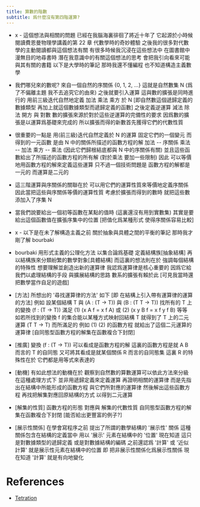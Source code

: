 ```yaml
---
title: 算數的階數
subtitle: 爲什麼沒有第四階運算?
---
```


- x -
  這個想法與相關的問題
  已經在我腦海裏徘徊了將近十年了
  它起源於小時候
  閱讀費恩曼物理學講義的第 22 章 代數學時的奇妙體驗
  之後我的很多對代數學的主動閱讀都與這個想法有關
  有很多時候我沉浸在這些想法中 在圖書館中漫無目的地尋書時
  潛在我意識中的有關這個想法的思考 會把我引向看來可能與其有關的書籍
  以下是大學時的筆記
  那時我還不懂編程 也不知道構造主義數學

- 我們哪兒來的數呢?
  來自一個自然的序關係 {0, 1, 2, ...}
  這就是自然數集 N (爲了不偏離主題 我不去追究它的由來)
  之後就要引入運算
  這與數的擴張是同時進行的
  用前三級迭代自然地定義 加法 乘法 乘方 於 N
  [即自然數這個遞歸定義的數據類型
  再加上就這個數據類型而遞歸定義的函數]
  之後定義逆運算 減法 除法 開方 與 對數
  數的擴張來源於對於這些逆運算的完備性的要求
  因爲數的擴張是以運算爲基礎來完成的
  所以擴張而得的新數首先獲得它們的代數性質

- 很重要的一點是
  用(前三級)迭代自然定義於 N 的運算
  固定它們的一個變元 而得到的一元函數
  是由 N 中的關係所描述的函數方程的解
  加法 -- 序關係
  乘法 -- 加法
  乘方 -- 乘法
  (因此它們歸根結底都與 N 中的序關係有關)
  並且這些函數給出了所描述的函數方程的所有解
  (對於乘法 要加一些限制)
  因此 可以等價地用函數方程的解來定義這些運算
  只不過一個技術問題是 函數方程的解都是一元的
  而運算是二元的

- 這三階運算與序關係的關聯在於
  可以用它們的運算性質來等價地定義序關係
  因此當把這些與序關係等價的運算性質
  考慮於擴張而得到的數時
  就把這些數添加入了序集 N

- 當我們說要給出一個初等函數在某點的值時
  (這裏還沒有用到實數集)
  其實是要給出這個函數值在擴張序集中的位置
  [把值化爲某種形式 使得序關係容易比較]

- x -
  以下是在未了解構造主義之前
  關於抽象與具體之間的平衡的筆記
  那時我才剛了解 bourbaki

- bourbaki 用形式主義的公理化方法
  以集合論爲基礎 定義結構族[抽象結構]
  再以結構族來分類紛繁的數學對象[具體結構]
  而這裏的想法則在於 強調每個結構的特殊性
  想要理解並創造出新的運算律
  我認爲運算律是核心重要的
  因爲它給我們以處理結構的手段 與擴展結構的思路
  數系的擴張有賴於此
  [可見我當時還把數學當作自足的遊戲]

- [方法]
  所想出的 '尋找運算律的方法' 如下
  [即 在結構上引入帶有運算律的運算的方法]
  例如
  設某個結構 T
  與 (A : (T -> T))
  與 (B : (T T -> T))
  找所有的 T 上的變換 (f : (T -> T))
  滿足
  (1) (x A f = x f A)
  或
  (2) (x y B f = x f y f B)
  等等
  如若所找到的變換 f 的集合能以某種方式映射回結構 T
  就得到了 T 上的二元運算 (T T -> T)
  而所滿足的 例如 (1) (2) 的函數方程
  就給出了這個二元運算的運算律
  [自同態型函數方程的解集在函數複合下封閉]

- [推廣]
  變換 (f : (T -> T)) 可以看成是函數方程的解
  這裏的函數方程是就 A B 而言的 T 的自同態
  又可將其看成是就某個關係 R 而言的自同態集
  這裏 R 的特殊性在於 它們都是用等式來表達的

- [動機]
  有如此想法的動機在於
  觀察到自然數的算數運算可以依此方法來分級
  在這種處理方式下
  並非用遞歸定義來定義運算
  再證明相關的運算律
  而是先指出在結構中所能形成的函數方程
  與它們所對應的運算律
  然後解出這些函數方程
  再找把解集對應回原結構的方式
  以得到二元運算

- [解集的性質]
  函數方程的形態 對應與 解集的代數性質
  自同態型函數方程的解集在函數複合下封閉
  [能否給出更豐富的例子?]

- [展示性關係]
  在學會寫程序之前
  提出了所謂的數學結構的 '展示性' 關係
  這種關係包含在結構的定義當中
  用以 '展示' 元素在結構中的 '位置'
  現在知道 這只是對數據類型的遞歸定義
  或是對數據結構的編碼
  之前還認爲 '計算' 或 '近似計算'
  就是展示性元素在結構中的位置
  即 把非展示性關係化爲展示性關係
  現在知道 '計算' 就是有向地變化

# References

- [Tetration](https://en.wikipedia.org/wiki/Tetration)
